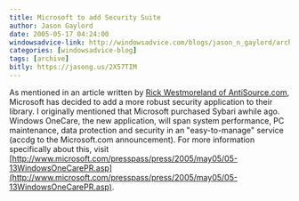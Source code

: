 ```yaml
---
title: Microsoft to add Security Suite
author: Jason Gaylord
date: 2005-05-17 04:24:00
windowsadvice-link: http://windowsadvice.com/blogs/jason_n_gaylord/archive/2005/05/13/XBox-360-Unveiled.aspx
categories: [windowsadvice-blog]
tags: [archive]
bitly: https://jasong.us/2X57TIM
---
```


As mentioned in an article written by [Rick Westmoreland of AntiSource.com](http://www.antisource.com/article.php/microsoft-onecare-antivirus), Microsoft has decided to add a more robust security application to their library. I originally mentioned that Microsoft purchased Sybari awhile ago. Windows OneCare, the new application, will span system performance, PC maintenance, data protection and security in an "easy-to-manage" service (accdg to the Microsoft.com announcement). For more information specifically about this, visit [http://www.microsoft.com/presspass/press/2005/may05/05-13WindowsOneCarePR.asp](http://www.microsoft.com/presspass/press/2005/may05/05-13WindowsOneCarePR.asp).